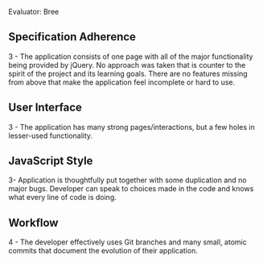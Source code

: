 Evaluator: Bree

## Specification Adherence
3 - The application consists of one page with all of the major functionality being provided by jQuery. No approach was taken that is counter to the spirit of the project and its learning goals. There are no features missing from above that make the application feel incomplete or hard to use.

## User Interface
3 - The application has many strong pages/interactions, but a few holes in lesser-used functionality.

## JavaScript Style
3- Application is thoughtfully put together with some duplication and no major bugs. Developer can speak to choices made in the code and knows what every line of code is doing.


## Workflow
4 - The developer effectively uses Git branches and many small, atomic commits that document the evolution of their application.

